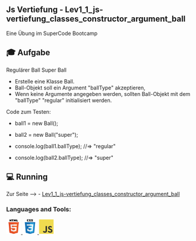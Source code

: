 ## Js Vertiefung - Lev1_1_js-vertiefung_classes_constructor_argument_ball

Eine Übung im SuperCode Bootcamp

## 🎓 Aufgabe

Regulärer Ball Super Ball

- Erstelle eine Klasse Ball.
- Ball-Objekt soll ein Argument "ballType" akzeptieren,
- Wenn keine Argumente angegeben werden, sollten Ball-Objekt mit dem "ballType" "regular" initialisiert werden.

Code zum Testen:

- ball1 = new Ball();
- ball2 = new Ball("super");

- console.log(ball1.ballType); //=> "regular"
- console.log(ball2.ballType); //=> "super"

## 💻 Running

Zur Seite —> - [Lev1_1_js-vertiefung_classes_constructor_argument_ball](https://mukkez.github.io/Bootcamp/tasks/Day_71/Lev1_1_js-vertiefung_classes_constructor_argument_ball/)

<p align="left">
</p>

<h3 align="left">Languages and Tools:</h3>
<p align="left"> <a href="https://www.w3schools.com/html/" target="_blank" rel="noreferrer"> <img src="https://raw.githubusercontent.com/devicons/devicon/master/icons/html5/html5-original-wordmark.svg" alt="html5" width="40" height="40"/> </a>
<a href="https://www.w3schools.com/css/" target="_blank" rel="noreferrer"> <img src="https://raw.githubusercontent.com/devicons/devicon/master/icons/css3/css3-original-wordmark.svg" alt="css3" width="40" height="40"/> </a> 
<a href="https://www.w3schools.com/css/" target="_blank" rel="noreferrer"> <img src="https://raw.githubusercontent.com/devicons/devicon/master/icons/javascript/javascript-original.svg" alt="css3" width="40" height="40"/> </a> </p>
